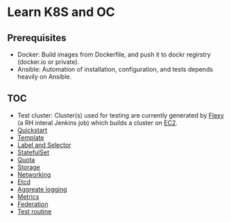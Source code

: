 # Learn K8S and OC

## Prerequisites

* Docker: Build images from Dockerfile, and push it to dockr regirstry (docker.io or private).
* Ansible: Automation of installation, configuration, and tests depends heavily on Ansible.

## TOC

* Test cluster: Cluster(s) used for testing are currently generated by
  [Flexy](flexy.md) (a RH interal Jenkins job) which builds a cluster on [EC2](../ec2/ec2.md).
* [Quickstart](quickstart.md)
* [Template](template.md)
* [Label and Selector](label_and_selector.md)
* [StatefulSet](statefulset.md)
* [Quota](quota.md)
* [Storage](storage.md)
* [Networking](networking.md)
* [Etcd](etcd.md)
* [Aggreate logging](aggregate_logging.md)
* [Metrics](metrics.md)
* [Federation](federation.md)
* [Test routine](test_routine.md)
